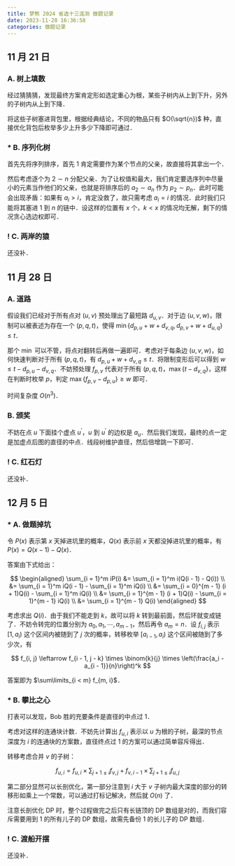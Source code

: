 ```yaml
---
title: 梦熊 2024 省选十三连测 做题记录
date: 2023-11-28 16:36:58
categories: 做题记录
---
```


## 11 月 21 日

### A. 树上填数

经过猜猜猜，发现最终方案肯定形如选定重心为根，某些子树内从上到下升，另外的子树内从上到下降．

将这些子树塞进背包里，根据经典结论，不同的物品只有 $O(\sqrt{n})$ 种，直接优化背包后枚举多少上升多少下降即可通过．

### * B. 序列化树

首先先将序列排序，首先 $1$ 肯定需要作为某个节点的父亲，故直接将其拿出一个．

然后考虑逐个为 $2 \sim n$ 分配父亲．为了让权值和最大，我们肯定要选序列中尽量小的元素当作他们的父亲，也就是将排序后的 $a_2 \sim a_n$ 作为 $p_2 \sim p_n$．此时可能会出现矛盾：如果有 $a_i > i$，肯定没救了，故只需考虑 $a_i = i$ 的情况．此时我们只能将其塞进 $1$ 到 $n$ 的链中．设这样的位置有 $x$ 个，$k < x$ 的情况均无解，剩下的情况贪心选边权即可．

### ! C. 两岸的猿

还没补．

## 11 月 28 日

### A. 道路

假设我们已经对于所有点对 $(u, v)$ 预处理出了最短路 $d_{u, v}$．对于边 $(u, v, w)$，限制可以被表述为存在一个 $(p, q, t)$，使得 $\min\{d_{p, u} + w + d_{v, q}, d_{p, v} + w + d_{u, q}\} \le t$．

那个 $\min$ 可以不管，将点对翻转后再做一遍即可．考虑对于每条边 $(u, v, w)$，如何快速判断对于所有 $(p, q, t)$，有 $d_{p, u} + w + d_{v, q} \le t$．将限制变形后可以得到 $w \le t - d_{p, u} - d_{v, q}$．不妨预处理 $f_{p, v}$ 代表对于所有 $(p, q, t)$，$\max\{t - d_{v, q}\}$，这样在判断时枚举 $p$，判定 $\max\{f_{p, v} - d_{p, u}\} \ge w$ 即可．

时间复杂度 $O(n^3)$．

### B. 颁奖

不妨在点 $u$ 下面挂个虚点 $u^\prime$，$u$ 到 $u^\prime$ 的边权是 $a_u$．然后我们发现，最终的点一定是加虚点后图的直径的中点．线段树维护直径，然后倍增跳一下即可．

### ! C. 红石灯

还没补．

## 12 月 5 日

### * A. 做题掉坑

令 $P(x)$ 表示第 $x$ 天掉进坑里的概率，$Q(x)$ 表示前 $x$ 天都没掉进坑里的概率，有 $P(x) = Q(x - 1) - Q(x)$．

答案由下式给出：

$$
\begin{aligned}
  \sum_{i = 1}^m iP(i)
  &= \sum_{i = 1}^m i(Q(i - 1) - Q(i)) \\
  &= \sum_{i = 1}^m iQ(i - 1) - \sum_{i = 1}^m iQ(i) \\
  &= \sum_{i = 0}^{m - 1} (i + 1)Q(i) - \sum_{i = 1}^m iQ(i) \\
  &= \sum_{i = 1}^{m - 1} (i + 1)Q(i) - \sum_{i = 1}^{m - 1} iQ(i) \\
  &= \sum_{i = 1}^{m - 1} Q(i)
\end{aligned}
$$

考虑求出 $Q(i)$．由于我们不能走到 $k$，故可以将 $k$ 转到最前面，然后环就变成链了．不妨令转完的位置分别为 $a_0, a_1, \cdots, a_{m - 1}$，然后再令 $a_m = n$．设 $f_{i, j}$ 表示 $[1, a_i)$ 这个区间内被随到了 $j$ 次的概率，转移枚举 $[a_{i - 1}, a_i)$ 这个区间被随到了多少次，有

$$
f_{i, j} \leftarrow f_{i - 1, j - k} \times \binom{k}{j} \times \left(\frac{a_i - a_{i - 1}}{n}\right)^k
$$

答案即为 $\sum\limits_{i < m} f_{m, i}$．

### * B. 攀比之心

打表可以发现，Bob 胜的充要条件是直径的中点过 $1$．

考虑对这样的连通块计数．不妨先计算出 $f_{u, i}$ 表示以 $u$ 为根的子树，最深的节点深度为 $i$ 的连通块的方案数，直径终点过 $1$ 的方案可以通过简单容斥得出．

转移考虑合并 $v$ 的子树：

$$
f_{u, i} = f_{u, i} \times \sum_{j + 1 \le i} f_{v, j} + f_{v, i - 1} \times \sum_{j + 1 \le i} f_{u, j}
$$

第二部分显然可以长剖优化，第一部分注意到 $i$ 大于 $v$ 子树内最大深度的部分的转移形如乘上一个常数，可以通过打标记解决，然后就 $O(n)$ 了．

注意长剖优化 DP 时，整个过程做完之后只有长链顶的 DP 数组是对的，而我们容斥需要用到 $1$ 的所有儿子的 DP 数组，故需先备份 $1$ 的长儿子的 DP 数组．

### ! C. 渡船开摆

还没补．
